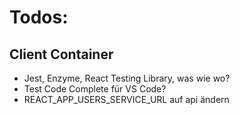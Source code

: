 # Todos:

## Client Container

- Jest, Enzyme, React Testing Library, was wie wo?
- Test Code Complete für VS Code?
- REACT_APP_USERS_SERVICE_URL auf api ändern
